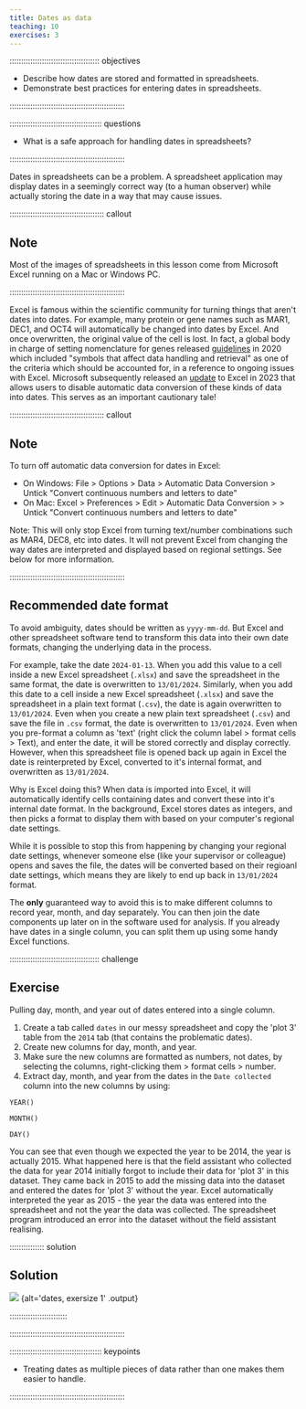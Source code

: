 ```yaml
---
title: Dates as data
teaching: 10
exercises: 3
---
```


::::::::::::::::::::::::::::::::::::::: objectives

- Describe how dates are stored and formatted in spreadsheets.
- Demonstrate best practices for entering dates in spreadsheets.

::::::::::::::::::::::::::::::::::::::::::::::::::

:::::::::::::::::::::::::::::::::::::::: questions

- What is a safe approach for handling dates in spreadsheets?

::::::::::::::::::::::::::::::::::::::::::::::::::

Dates in spreadsheets can be a problem. A spreadsheet application may display dates in a
seemingly correct way (to a human observer) while actually storing the date in a way that may cause issues.

:::::::::::::::::::::::::::::::::::::::::  callout

## Note

Most of the images of spreadsheets in this lesson come
from Microsoft Excel running on a Mac or Windows PC. 
  

::::::::::::::::::::::::::::::::::::::::::::::::::

Excel is famous within the scientific community for turning things that aren't dates into dates. For example, many protein or gene names such as MAR1, DEC1, and OCT4 will automatically be changed into dates by Excel. And once overwritten, the original value of the cell is lost. In fact, a global body in charge of setting nomenclature for genes released [guidelines](https://doi.org/10.1038/s41588-020-0669-3) in 2020 which included "symbols that affect data handling and retrieval" as one of the criteria which should be accounted for, in a reference to ongoing issues with Excel. Microsoft subsequently released an [update](https://insider.microsoft365.com/en-us/blog/control-data-conversions-in-excel-for-windows-and-mac) to Excel in 2023 that allows users to disable automatic data conversion of these kinds of data into dates. This serves as an important cautionary tale! 

:::::::::::::::::::::::::::::::::::::::::  callout

## Note

To turn off automatic data conversion for dates in Excel:

- On Windows: File > Options > Data > Automatic Data Conversion > Untick "Convert continuous numbers and letters to date"
- On Mac: Excel > Preferences > Edit > Automatic Data Conversion > > Untick "Convert continuous numbers and letters to date"

Note: This will only stop Excel from turning text/number combinations such as MAR4, DEC8, etc into dates. It will not prevent Excel from changing the way dates are interpreted and displayed based on regional settings. See below for more information.


::::::::::::::::::::::::::::::::::::::::::::::::::

## Recommended date format

To avoid ambiguity, dates should be written as `yyyy-mm-dd`. But Excel and other spreadsheet software tend to transform this data into their own date formats, changing the underlying data in the process. 

For example, take the date `2024-01-13`. When you add this value to a cell inside a new Excel spreadsheet (`.xlsx`) and save the spreadsheet in the same format, the date is overwritten to `13/01/2024`. Similarly, when you add this date to a cell inside a new Excel spreadsheet (`.xlsx`) and save the spreadsheet in a plain text format (`.csv`), the date is again overwritten to `13/01/2024`. Even when you create a new plain text spreadsheet (`.csv`) and save the file in `.csv` format, the date is overwritten to `13/01/2024`. Even when you pre-format a column as 'text' (right click the column label > format cells > Text), and enter the date, it will be stored correctly and display correctly. However, when this spreadsheet file is opened back up again in Excel the date is reinterpreted by Excel, converted to it's internal format, and overwritten as `13/01/2024`.

Why is Excel doing this? When data is imported into Excel, it will automatically identify cells containing dates and convert these into it's internal date format. In the background, Excel stores dates as integers, and then picks a format to display them with based on your computer's regional date settings.

While it is possible to stop this from happening by changing your regional date settings, whenever someone else (like your supervisor or colleague) opens and saves the file, the dates will be converted based on their regioanl date settings, which means they are likely to end up back in `13/01/2024` format.

The **only** guaranteed way to avoid this is to make different columns to record year, month, and day separately. You can then join the date components up later on in the software used for analysis. If you already have dates in a single column, you can split them up using some handy Excel functions.

:::::::::::::::::::::::::::::::::::::::  challenge

## Exercise

Pulling day, month, and year out of dates entered into a single column.

1. Create a tab called `dates` in our messy spreadsheet and copy the 'plot 3' table from the `2014` tab (that contains the problematic dates).
2. Create new columns for day, month, and year. 
3. Make sure the new columns are formatted as numbers, not dates, by selecting the columns, right-clicking them > format cells > number.
4. Extract day, month, and year from the dates in the `Date collected` column into the new columns by using:

`YEAR()`

`MONTH()`

`DAY()`

You can see that even though we expected the year to be 2014, the year is actually 2015. What happened here is that the field assistant who collected the data for year 2014 initially forgot to include their data for 'plot 3' in this dataset. They came back in 2015 to add the missing data into the dataset and entered the dates for 'plot 3' without the year. Excel automatically interpreted the year as 2015 - the year the data was entered into the spreadsheet and not the year the data was collected. The spreadsheet program introduced an error into the dataset without the field assistant realising.

:::::::::::::::  solution

## Solution

![](fig/solution_exercise_1_dates.png)
{alt='dates, exersize 1' .output}


:::::::::::::::::::::::::

::::::::::::::::::::::::::::::::::::::::::::::::::

:::::::::::::::::::::::::::::::::::::::: keypoints

- Treating dates as multiple pieces of data rather than one makes them easier to handle.

::::::::::::::::::::::::::::::::::::::::::::::::::
